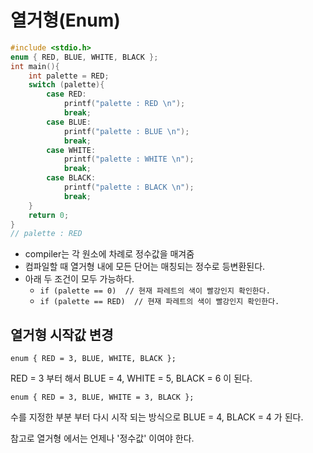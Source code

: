 # 열거형(Enum)

```c
#include <stdio.h>
enum { RED, BLUE, WHITE, BLACK };
int main(){
    int palette = RED;
    switch (palette){
        case RED:
            printf("palette : RED \n");
            break;
        case BLUE:
            printf("palette : BLUE \n");
            break;
        case WHITE:
            printf("palette : WHITE \n");
            break;
        case BLACK:
            printf("palette : BLACK \n");
            break;
    }
    return 0;
}
// palette : RED 
```

- compiler는 각 원소에 차례로 정수값을 매겨줌
- 컴파일할 때 열거형 내에 모든 단어는 매칭되는 정수로 등변환된다.
- 아래 두 조건이 모두 가능하다.
    - `if (palette == 0)  // 현재 파레트의 색이 빨강인지 확인한다.`
    - `if (palette == RED)  // 현재 파레트의 색이 빨강인지 확인한다.`


## 열거형 시작값 변경

`enum { RED = 3, BLUE, WHITE, BLACK };`

RED = 3 부터 해서 BLUE = 4, WHITE = 5, BLACK = 6 이 된다.

`enum { RED = 3, BLUE, WHITE = 3, BLACK };`

수를 지정한 부분 부터 다시 시작 되는 방식으로 BLUE = 4, BLACK = 4 가 된다.

참고로 열거형 에서는 언제나 '정수값' 이여야 한다.
